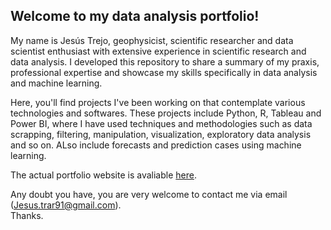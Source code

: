 ## Welcome to my data analysis portfolio!

My name is Jesús Trejo, geophysicist, scientific researcher and data scientist enthusiast with extensive experience in scientific research and data analysis. I developed this repository to share a summary of my praxis, professional expertise and showcase my skills specifically in data analysis and machine learning.

Here, you'll find projects I've been working on that contemplate various technologies and softwares. These projects include Python, R, Tableau and Power BI, where I have used techniques and methodologies such as data scrapping, filtering, manipulation, visualization, exploratory data analysis and so on. ALso include forecasts and prediction cases using machine learning.

The actual portfolio website is avaliable [here](https://jesustr91.github.io/).

Any doubt you have, you are very welcome to contact me via email (Jesus.trar91@gmail.com). <br>
Thanks.
